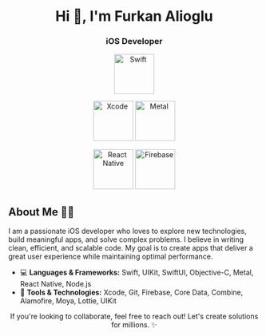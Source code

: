 <h1 align="center">Hi 👋, I'm Furkan Alioglu</h1>
<h3 align="center">iOS Developer</h3>

<p align="center">
  <img alt="Swift" src="https://img.shields.io/badge/Swift-F05F40?style=for-the-badge&logo=swift&logoColor=white" height="80"/>
</p>

<p align="center">
  <img alt="Xcode" src="https://img.shields.io/badge/Xcode-1575F9?style=for-the-badge&logo=xcode&logoColor=white" height="80"/>
  <img alt="Metal" src="https://img.shields.io/badge/Metal-8E8E8E?style=for-the-badge&logo=apple&logoColor=white" height="80"/>
</p>

<p align="center">
  <img alt="React Native" src="https://img.shields.io/badge/React_Native-20232A?style=for-the-badge&logo=react&logoColor=61DAFB" height="80"/>
  <img alt="Firebase" src="https://img.shields.io/badge/Firebase-FFCA28?style=for-the-badge&logo=firebase&logoColor=white" height="80"/>
</p>

## About Me 👨‍💻

I am a passionate iOS developer who loves to explore new technologies, build meaningful apps, and solve complex problems. I believe in writing clean, efficient, and scalable code. My goal is to create apps that deliver a great user experience while maintaining optimal performance.

- 💻 **Languages & Frameworks:** Swift, UIKit, SwiftUI, Objective-C, Metal, React Native, Node.js
- 🚀 **Tools & Technologies:** Xcode, Git, Firebase, Core Data, Combine, Alamofire, Moya, Lottie, UIKit
 
<p align="center">
If you're looking to collaborate, feel free to reach out! Let's create solutions for millions. ✨
</p>

